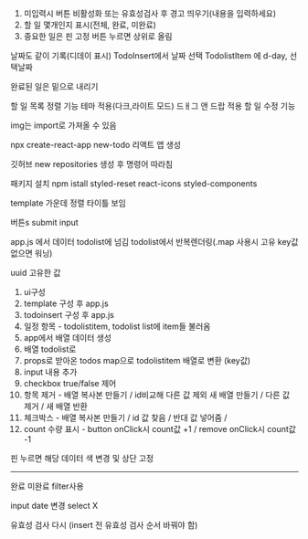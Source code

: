 
1. 미입력시 버튼 비활성화 또는 유효성검사 후 경고 띄우기(내용을 입력하세요)
2. 할 일 몇개인지 표시(전체, 완료, 미완료) 
3. 중요한 일은 핀 고정 버튼 누르면 상위로 올림


날짜도 같이 기록(디데이 표시)
TodoInsert에서 날짜 선택
TodolistItem 에 d-day, 선택날짜


완료된 일은 밑으로 내리기

할 일 목록 정렬 기능
테마 적용(다크,라이트 모드)
드ㅐ그 앤 드랍 적용
할 일 수정 기능




img는 import로 가져올 수 있음

npx create-react-app new-todo
리액트 앱 생성

깃허브 new repositories
생성 후 명령어 따라침

패키지 설치
npm istall styled-reset react-icons styled-components

template 
가운데 정렬 타이틀 보임 

버튼s
submit
input


app.js 에서 데이터 todolist에 넘김
todolist에서 반복렌더링(.map 사용시 고유 key값 없으면 워닝)

uuid 고유한 값



1. ui구성
2. template 구성 후 app.js
3. todoinsert 구성 후 app.js
4. 일정 항목 - todolistitem, todolist
list에 item들 불러옴
5. app에서 배열 데이터 생성
6. 배열 todolist로 
7. props로 받아온 todos map으로 todolistitem 배열로 변환 (key값)
8. input 내용 추가 
9. checkbox true/false 제어
10. 항목 제거 - 배열 복사본 만들기 / id비교해 다른 값 제외 새 배열 만들기 / 다른 값 제거 / 새 배열 반환
11. 체크박스 - 배열 복사본 만들기  / id 값 찾음 / 반대 값 넣어줌 / 
12. count 수량 표시 - button onClick시 count값 +1 / remove onClick시 count값 -1

핀  누르면 해당 데이터 색 변경 및 상단 고정




***
완료 미완료 filter사용 

input date 변경 select X

유효성 검사 다시
(insert 전 유효성 검사 순서 바꿔야 함)